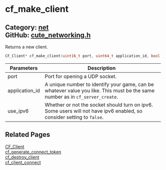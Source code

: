 [//]: # (This file is automatically generated by Cute Framework's docs parser.)
[//]: # (Do not edit this file by hand!)
[//]: # (See: https://github.com/RandyGaul/cute_framework/blob/master/samples/docs_parser.cpp)
[](../header.md ':include')

# cf_make_client

Category: [net](/api_reference?id=net)  
GitHub: [cute_networking.h](https://github.com/RandyGaul/cute_framework/blob/master/include/cute_networking.h)  
---

Returns a new client.

```cpp
CF_Client* cf_make_client(uint16_t port, uint64_t application_id, bool use_ipv6);
```

Parameters | Description
--- | ---
port | Port for opening a UDP socket.
application_id | A unique number to identify your game, can be whatever value you like. This must be the same number as in `cf_server_create`.
use_ipv6 | Whether or not the socket should turn on ipv6. Some users will not have ipv6 enabled, so consider setting to `false`.

## Related Pages

[CF_Client](/net/cf_client.md)  
[cf_generate_connect_token](/net/cf_generate_connect_token.md)  
[cf_destroy_client](/net/cf_destroy_client.md)  
[cf_client_connect](/net/cf_client_connect.md)  
